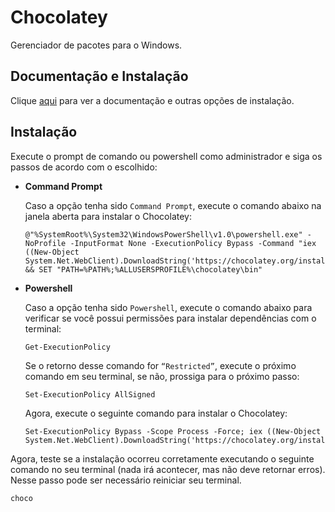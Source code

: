 # Chocolatey

Gerenciador de pacotes para o Windows.

## Documentação e Instalação

Clique [aqui](https://chocolatey.org) para ver a documentação e outras opções de instalação.

## Instalação

Execute o prompt de comando ou powershell como administrador e siga os passos de acordo com o escolhido:

- **Command Prompt**

  Caso a opção tenha sido `Command Prompt`, execute o comando abaixo na janela aberta para instalar o Chocolatey:

  ```
  @"%SystemRoot%\System32\WindowsPowerShell\v1.0\powershell.exe" -NoProfile -InputFormat None -ExecutionPolicy Bypass -Command "iex ((New-Object System.Net.WebClient).DownloadString('https://chocolatey.org/install.ps1'))" && SET "PATH=%PATH%;%ALLUSERSPROFILE%\chocolatey\bin"
  ```

- **Powershell**

  Caso a opção tenha sido `Powershell`, execute o comando abaixo para verificar se você possui permissões para instalar dependências com o terminal:

  ```
  Get-ExecutionPolicy
  ```

  Se o retorno desse comando for `“Restricted”`, execute o próximo comando em seu terminal, se não, prossiga para o próximo passo:

  ```
  Set-ExecutionPolicy AllSigned
  ```

  Agora, execute o seguinte comando para instalar o Chocolatey:

  ```
  Set-ExecutionPolicy Bypass -Scope Process -Force; iex ((New-Object System.Net.WebClient).DownloadString('https://chocolatey.org/install.ps1'))
  ```

Agora, teste se a instalação ocorreu corretamente executando o seguinte comando no seu terminal (nada irá acontecer, mas não deve retornar erros). Nesse passo pode ser necessário reiniciar seu terminal.

```
choco
```
